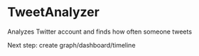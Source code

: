 # TweetAnalyzer
Analyzes Twitter account and finds how often someone tweets

Next step: create graph/dashboard/timeline
